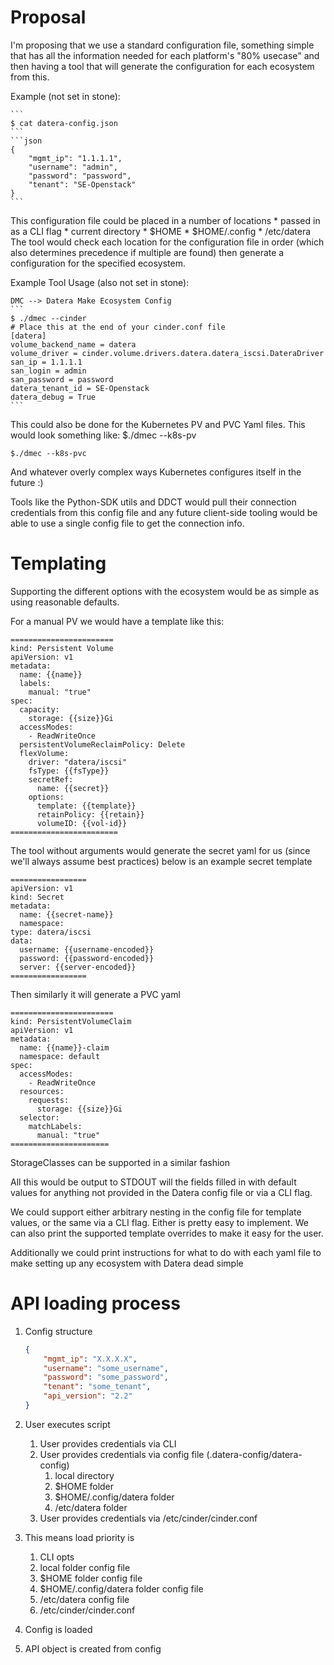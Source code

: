 Proposal
========
I'm proposing that we use a standard configuration file, something
simple that has all the information needed for each platform's "80%
usecase" and then having a tool that will generate the configuration for
each ecosystem from this.

Example (not set in stone):

    ```
    $ cat datera-config.json
    ```
    ```json
    {
        "mgmt_ip": "1.1.1.1",
        "username": "admin",
        "password": "password",
        "tenant": "SE-Openstack"
    }
    ```

This configuration file could be placed in a number of locations
    * passed in as a CLI flag
    * current directory
    * $HOME
    * $HOME/.config
    * /etc/datera
The tool would check each location for the configuration file in order
(which also determines precedence if multiple are found) then generate a
configuration for the specified ecosystem.

Example Tool Usage (also not set in stone):

    DMC --> Datera Make Ecosystem Config
    ```
    $ ./dmec --cinder
    # Place this at the end of your cinder.conf file
    [datera]
    volume_backend_name = datera
    volume_driver = cinder.volume.drivers.datera.datera_iscsi.DateraDriver
    san_ip = 1.1.1.1
    san_login = admin
    san_password = password
    datera_tenant_id = SE-Openstack
    datera_debug = True
    ```

This could also be done for the Kubernetes PV and PVC Yaml files.  This
would look something like:
    $./dmec --k8s-pv

    $./dmec --k8s-pvc

And whatever overly complex ways Kubernetes configures itself in the
future :)

Tools like the Python-SDK utils and DDCT would pull their connection
credentials from this config file and any future client-side tooling
would be able to use a single config file to get the connection info.


Templating
==========

Supporting the different options with the ecosystem would be as simple
as using reasonable defaults.

For a manual PV we would have a template like this:

```
=======================
kind: Persistent Volume
apiVersion: v1
metadata:
  name: {{name}}
  labels:
    manual: "true"
spec:
  capacity:
    storage: {{size}}Gi
  accessModes:
    - ReadWriteOnce
  persistentVolumeReclaimPolicy: Delete
  flexVolume:
    driver: "datera/iscsi"
    fsType: {{fsType}}
    secretRef:
      name: {{secret}}
    options:
      template: {{template}}
      retainPolicy: {{retain}}
      volumeID: {{vol-id}}
========================
```

The tool without arguments would generate the secret yaml for us (since
we'll always assume best practices) below is an example secret template

```
=================
apiVersion: v1
kind: Secret
metadata:
  name: {{secret-name}}
  namespace:
type: datera/iscsi
data:
  username: {{username-encoded}}
  password: {{password-encoded}}
  server: {{server-encoded}}
=================
```

Then similarly it will generate a PVC yaml

```
=======================
kind: PersistentVolumeClaim
apiVersion: v1
metadata:
  name: {{name}}-claim
  namespace: default
spec:
  accessModes:
    - ReadWriteOnce
  resources:
    requests:
      storage: {{size}}Gi
  selector:
    matchLabels:
      manual: "true"
======================
```

StorageClasses can be supported in a similar fashion

All this would be output to STDOUT will the fields filled in with
default values for anything not provided in the Datera config file or
via a CLI flag.

We could support either arbitrary nesting in the config file for
template values, or the same via a CLI flag.  Either is pretty easy to
implement.  We can also print the supported template overrides to make
it easy for the user.

Additionally we could print instructions for what to do with each yaml
file to make setting up any ecosystem with Datera dead simple



API loading process
===================

1. Config structure
    ```json
    {
        "mgmt_ip": "X.X.X.X",
        "username": "some_username",
        "password": "some_password",
        "tenant": "some_tenant",
        "api_version": "2.2"
    }
    ```

2. User executes script
    1. User provides credentials via CLI
    2. User provides credentials via config file (.datera-config/datera-config)
        1. local directory
        2. $HOME folder
        3. $HOME/.config/datera folder
        4. /etc/datera folder
    3. User provides credentials via /etc/cinder/cinder.conf

3. This means load priority is
    1. CLI opts
    2. local folder config file
    3. $HOME folder config file
    4. $HOME/.config/datera folder config file
    5. /etc/datera config file
    6. /etc/cinder/cinder.conf

4. Config is loaded
5. API object is created from config
